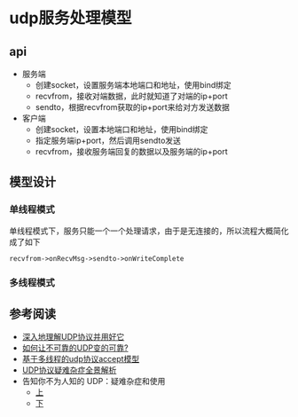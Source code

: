 # udp服务处理模型

## api

- 服务端
    - 创建socket，设置服务端本地端口和地址，使用bind绑定
    - recvfrom，接收对端数据，此时就知道了对端的ip+port
    - sendto，根据recvfrom获取的ip+port来给对方发送数据
- 客户端
    - 创建socket，设置本地端口和地址，使用bind绑定
    - 指定服务端ip+port，然后调用sendto发送
    - recvfrom，接收服务端回复的数据以及服务端的ip+port

## 模型设计

### 单线程模式

单线程模式下，服务只能一个一个处理请求，由于是无连接的，所以流程大概简化成了如下
```
recvfrom->onRecvMsg->sendto->onWriteComplete
```

### 多线程模式




## 参考阅读
- [深入地理解UDP协议并用好它](http://www.52im.net/thread-1024-1-1.html)
- [如何让不可靠的UDP变的可靠?](http://www.52im.net/thread-1293-1-1.html)
- [基于多线程的udp协议accept模型](https://andycong.top/2020/01/05/%E5%9F%BA%E4%BA%8E%E5%A4%9A%E7%BA%BF%E7%A8%8B%E7%9A%84udp%E5%8D%8F%E8%AE%AEaccept%E6%A8%A1%E5%9E%8B/)
- [UDP协议疑难杂症全景解析](https://blog.csdn.net/dog250/article/details/6896949)
- 告知你不为人知的 UDP：疑难杂症和使用
    - [上](https://cloud.tencent.com/developer/article/1004555)
    - [下](https://cloud.tencent.com/developer/article/1004554)